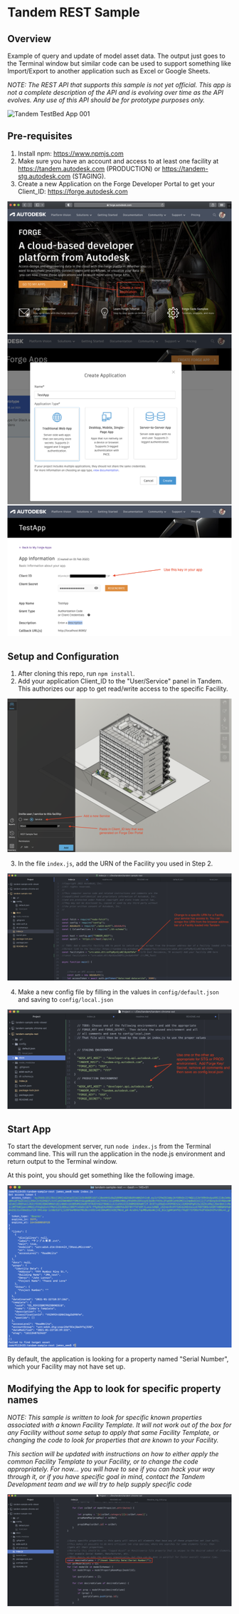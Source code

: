 # Tandem REST Sample

## Overview

Example of query and update of model asset data. The output just goes to the Terminal window but similar code can be used to support something like Import/Export to another application such as Excel or Google Sheets.

*NOTE: The REST API that supports this sample is not yet official.  This app is not a complete description of the API and is evolving over time as the API evolves.  Any use of this API should be for prototype purposes only.*

![Tandem TestBed App 001](./docs/Readme_img_001.png)


## Pre-requisites

1. Install npm: https://www.npmjs.com
2. Make sure you have an account and access to at least one facility at https://tandem.autodesk.com (PRODUCTION) or https://tandem-stg.autodesk.com (STAGING).
3. Create a new Application on the Forge Developer Portal to get your Client_ID: https://forge.autodesk.com

![Tandem TestBed App 010](./docs/Readme_img_010.png)
![Tandem TestBed App 011](./docs/Readme_img_011.png)
![Tandem TestBed App 012](./docs/Readme_img_012.png)


## Setup and Configuration

1. After cloning this repo, run `npm install`.
2. Add your application Client_ID to the "User/Service" panel in Tandem. This authorizes our app to get read/write access to the specific Facility.

![Tandem TestBed App 020](./docs/Readme_img_020.png)

3. In the file `index.js`, add the URN of the Facility you used in Step 2.

![Tandem TestBed App 021](./docs/Readme_img_021.png)

4. Make a new config file by filling in the values in `config/default.json` and saving to `config/local.json`

![Tandem TestBed App 022](./docs/Readme_img_022.png)


## Start App

To start the development server, run `node index.js` from the Terminal command line. This will run the application in the node.js environment and return output to the Terminal window.

At this point, you should get something like the following image.

![Tandem TestBed App 030](./docs/Readme_img_030.png)

By default, the application is looking for a property named "Serial Number", which your Facility may not have set up.

## Modifying the App to look for specific property names

*NOTE: This sample is written to look for specific known properties associated with a known Facility Template.  It will not work out of the box for any Facility without some setup to apply that same Facility Template, or changing the code to look for properties that are known to your Facility.*

*This section will be updated with instructions on how to either apply the common Facility Template to your Facility, or to change the code appropriately. For now... you will have to see if you can hack your way through it, or if you have specific goal in mind, contact the Tandem Development team and we will try to help supply specific code*

![Tandem TestBed App 040](./docs/Readme_img_040.png)

